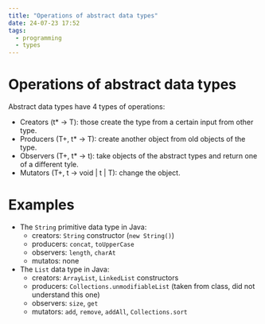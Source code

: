 ```yaml
---
title: "Operations of abstract data types"
date: 24-07-23 17:52
tags:
  - programming
  - types
---
```


# Operations of abstract data types

Abstract data types have 4 types of operations:

- Creators (t* -> T): those create the type from a certain input from other type.
- Producers (T+, t* -> T): create another object from old objects of the type.
- Observers (T+, t* -> t): take objects of the abstract types and return one of a different tyle.
- Mutators (T+, t -> void | t | T): change the object.

# Examples
- The `String` primitive data type in Java:
  - creators: `String` constructor (`new String()`)
  - producers: `concat`, `toUpperCase`
  - observers: `length`, `charAt`
  - mutatos: none
- The `List` data type in Java:
  - creators: `ArrayList`, `LinkedList` constructors
  - producers: `Collections.unmodifiableList` (taken from class, did not understand this one)
  - observers: `size`, `get`
  - mutators: `add`, `remove`, `addAll`, `Collections.sort`
